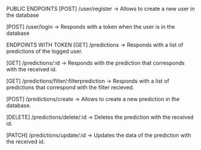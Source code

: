 PUBLIC ENDPOINTS
[POST] /user/register -> Allows to create a new user in the database

[POST] /user/login -> Responds with a token when the user is in the database

ENDPOINTS WITH TOKEN
[GET] /predictions -> Responds with a list of predictions of the logged user.

[GET] /predictions/:id -> Responds with the prediction that corresponds with the received id.

[GET] /predictions/filter/:filterprediction -> Responds with a list of predictions that correspond with the filter recieved.

[POST] /predictions/create -> Allows to create a new prediction in the database.

[DELETE] /predictions/delete/:id -> Deletes the prediction with the received id.

[PATCH] /predictions/update/:id -> Updates the data of the prediction with the received id.
